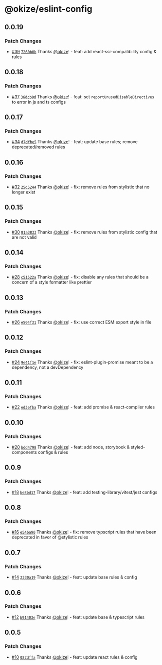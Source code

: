 # @okize/eslint-config

## 0.0.19

### Patch Changes

- [#39](https://github.com/okize/eslint-config/pull/39) [`7260b0b`](https://github.com/okize/eslint-config/commit/7260b0bea0ae37e1a011360d00a0e24d1c6600d0) Thanks [@okize](https://github.com/okize)! - feat: add react-ssr-compatibility config & rules

## 0.0.18

### Patch Changes

- [#37](https://github.com/okize/eslint-config/pull/37) [`36dcb0d`](https://github.com/okize/eslint-config/commit/36dcb0d87b7e4ce9b166e8726b14577ad9bab357) Thanks [@okize](https://github.com/okize)! - feat: set `reportUnusedDisableDirectives` to error in js and ts configs

## 0.0.17

### Patch Changes

- [#34](https://github.com/okize/eslint-config/pull/34) [`d7dfbe5`](https://github.com/okize/eslint-config/commit/d7dfbe5735bee8b34232addc51887b921a4f0287) Thanks [@okize](https://github.com/okize)! - feat: update base rules; remove deprecated/removed rules

## 0.0.16

### Patch Changes

- [#32](https://github.com/okize/eslint-config/pull/32) [`25d5244`](https://github.com/okize/eslint-config/commit/25d5244165bd45598ba013d99b941f028e90b495) Thanks [@okize](https://github.com/okize)! - fix: remove rules from stylistic that no longer exist

## 0.0.15

### Patch Changes

- [#30](https://github.com/okize/eslint-config/pull/30) [`81a3833`](https://github.com/okize/eslint-config/commit/81a3833bcb5940361ce1fc314889ebe8809c20ac) Thanks [@okize](https://github.com/okize)! - fix: remove rules from stylistic config that are not valid

## 0.0.14

### Patch Changes

- [#28](https://github.com/okize/eslint-config/pull/28) [`c51522a`](https://github.com/okize/eslint-config/commit/c51522a7d78d055cb651780a8743162182f01161) Thanks [@okize](https://github.com/okize)! - fix: disable any rules that should be a concern of a style formatter like prettier

## 0.0.13

### Patch Changes

- [#26](https://github.com/okize/eslint-config/pull/26) [`e504f31`](https://github.com/okize/eslint-config/commit/e504f31d57c4efbb26f39ae3c6fc7950d706791c) Thanks [@okize](https://github.com/okize)! - fix: use correct ESM export style in file

## 0.0.12

### Patch Changes

- [#24](https://github.com/okize/eslint-config/pull/24) [`9e41f1e`](https://github.com/okize/eslint-config/commit/9e41f1e418a3b5e7f664674ab4cefb074041a16b) Thanks [@okize](https://github.com/okize)! - fix: eslint-plugin-promise meant to be a dependency, not a devDependency

## 0.0.11

### Patch Changes

- [#22](https://github.com/okize/eslint-config/pull/22) [`ed3efba`](https://github.com/okize/eslint-config/commit/ed3efba6a8589d07cc736d63ec4333c9bc948043) Thanks [@okize](https://github.com/okize)! - feat: add promise & react-compiler rules

## 0.0.10

### Patch Changes

- [#20](https://github.com/okize/eslint-config/pull/20) [`bdd4798`](https://github.com/okize/eslint-config/commit/bdd4798442440fe3013ac6cd1e54d847d2049182) Thanks [@okize](https://github.com/okize)! - feat: add node, storybook & styled-components configs & rules

## 0.0.9

### Patch Changes

- [#18](https://github.com/okize/eslint-config/pull/18) [`be8bd17`](https://github.com/okize/eslint-config/commit/be8bd178325b6ffbae4e28f9afd156dd4a3413b4) Thanks [@okize](https://github.com/okize)! - feat: add testing-library/vitest/jest configs

## 0.0.8

### Patch Changes

- [#16](https://github.com/okize/eslint-config/pull/16) [`e546a90`](https://github.com/okize/eslint-config/commit/e546a905cd1e5e46c6b6c38783517c9790b8df22) Thanks [@okize](https://github.com/okize)! - fix: remove typscript rules that have been deprecated in favor of @stylistic rules

## 0.0.7

### Patch Changes

- [#14](https://github.com/okize/eslint-config/pull/14) [`2330a19`](https://github.com/okize/eslint-config/commit/2330a19c3c3aac2dc48226f93481b88ba9e99cdc) Thanks [@okize](https://github.com/okize)! - feat: update base rules & config

## 0.0.6

### Patch Changes

- [#12](https://github.com/okize/eslint-config/pull/12) [`b91403e`](https://github.com/okize/eslint-config/commit/b91403e39207ef3b1a6cf47ac89b845b9114a9e6) Thanks [@okize](https://github.com/okize)! - feat: update base & typescript rules

## 0.0.5

### Patch Changes

- [#10](https://github.com/okize/eslint-config/pull/10) [`022dffa`](https://github.com/okize/eslint-config/commit/022dffacbe97e18d7d13dad7fc99073f77b1ef36) Thanks [@okize](https://github.com/okize)! - feat: update react rules & config
